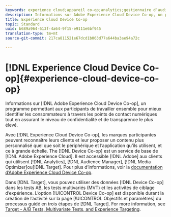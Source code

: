 ```yaml
---
keywords: experience cloud;appareil co-op;analytics;gestionnaire d’audience;aam;media optimizer;graphique d’appareil
description: Informations sur Adobe Experience Cloud Device Co-op, un programme permettant aux participants de travailler ensemble pour mieux identifier les consommateurs à travers les points de contact numériques tout en assurant le niveau de confidentialité et de transparence le plus élevé.
title: Experience Cloud Device Co-op
topic: Standard
uuid: b689a964-613f-4a64-9f15-e9111e6bf945
translation-type: tm+mt
source-git-commit: 217ca811521e67dcd1b063d77a644ba3ae94a72c

---
```



# [!DNL Experience Cloud Device Co-op]{#experience-cloud-device-co-op}

Informations sur [!DNL Adobe Experience Cloud Device Co-op], un programme permettant aux participants de travailler ensemble pour mieux identifier les consommateurs à travers les points de contact numériques tout en assurant le niveau de confidentialité et de transparence le plus élevé.

Avec [!DNL Experience Cloud Device Co-op], les marques participantes peuvent reconnaître leurs clients et leur proposer un contenu plus personnalisé quel que soit le périphérique et l’application qu’ils utilisent, et ce à grande échelle. The [!DNL Device Co-op] est un service de base de [!DNL Adobe Experience Cloud]. Il est accessible [!DNL Adobe] aux clients qui utilisent [!DNL Analytics], [!DNL Audience Manager], [!DNL Media Optimizer]ou[!DNL Target]. Pour plus d’informations, voir la [documentation d’Adobe Experience Cloud Device Co-op](https://docs.adobe.com/content/help/en/device-co-op/using/home.html).

Dans [!DNL Target], vous pouvez utiliser des données [!DNL Device Co-op] dans les tests AB, les tests multivariés (MVT) et les activités de ciblage d’expérience. L’option [!UICONTROL Device Co-op] est disponible durant la création de l’activité sur la page [!UICONTROL Objectifs et paramètres] du processus guidé en trois étapes de [!DNL Target]. For more information, see [Target - A/B Tests, Multivariate Tests, and Experience Targeting](https://docs.adobe.com/content/help/en/device-co-op/using/data/target.html).
